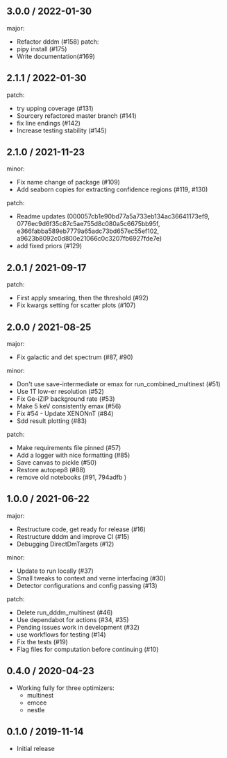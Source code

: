 3.0.0 / 2022-01-30
------------------
major:
 - Refactor dddm (#158)
patch:
 - pipy install (#175)
 - Write documentation(#169)


2.1.1 / 2022-01-30
------------------
patch:
 - try upping coverage (#131)
 - Sourcery refactored master branch (#141)
 - fix line endings (#142)
 - Increase testing stability (#145)


2.1.0 / 2021-11-23
------------------
minor:
 - Fix name change of package (#109)
 - Add seaborn copies for extracting confidence regions (#119, #130)

patch: 
 - Readme updates (000057cb1e90bd77a5a733eb134ac36641173ef9, 0776ec9d6f35c87c5ae755d8c080a5c6675bb95f, e366fabba589eb7779a65adc73bd657ec55ef102, a9623b8092c0d800e21066c0c3207fb6927fde7e)
 - add fixed priors (#129)


2.0.1 / 2021-09-17
------------------
patch:
 - First apply smearing, then the threshold (#92)
 - Fix kwargs setting for scatter plots (#107)

2.0.0 / 2021-08-25
------------------
major:
 - Fix galactic and det spectrum (#87, #90)

minor:
 - Don't use save-intermediate or emax for run_combined_multinest (#51)
 -  Use 1T low-er resolution (#52)
 - Fix Ge-iZIP background rate (#53)
 - Make 5 keV consistently emax (#56)
 - Fix #54 - Update XENONnT (#84)
 - Sdd result plotting (#83)

patch:
 - Make requirements file pinned (#57)
 - Add a logger with nice formatting (#85)
 - Save canvas to pickle (#50)
 - Restore autopep8 (#88)
 - remove old notebooks (#91, 794adfb )


1.0.0 / 2021-06-22
------------------
major:
 - Restructure code, get ready for release (#16)
 - Restructure dddm and improve CI (#15)
 - Debugging DirectDmTargets (#12)

minor:
 - Update to run locally (#37)
 - Small tweaks to context and verne interfacing (#30)
 - Detector configurations and config passing (#13)

patch:
 - Delete run_dddm_multinest (#46)
 - Use dependabot for actions (#34, #35)
 - Pending issues work in development (#32)
 - use workflows for testing (#14)
 - Fix the tests (#19)
 - Flag files for computation before continuing (#10)

0.4.0 / 2020-04-23
------------------
- Working fully for three optimizers:
    - multinest
    - emcee
    - nestle

0.1.0 / 2019-11-14
------------------
- Initial release

